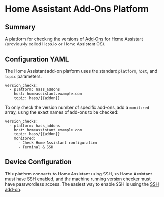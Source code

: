 # Home Assistant Add-Ons Platform

## Summary

A platform for checking the versions of [Add-Ons](https://www.home-assistant.io/addons/) for Home Assistant (previously called Hass.io or Home Assistant OS).

## Configuration YAML

The Home Assistant add-on platform uses the standard `platform`, `host`, and `topic` parameters.

```
version_checks:
  - platform: hass_addons
    host: homeassistant.example.com
    topic: hass/{{addon}}
```

To only check the version number of specific add-ons, add a `monitored` array, using the exact names of add-ons to be checked:

```
version_checks:
  - platform: hass_addons
    host: homeassistant.example.com
    topic: hass/{{addon}}
    monitored:
      - Check Home Assistant configuration
      - Terminal & SSH
```

## Device Configuration

This platform connects to Home Assistant using SSH, so Home Assistant must have SSH enabled, and the machine running version checker must have passwordless access. The easiest way to enable SSH is using the [SSH add-on](https://github.com/home-assistant/hassio-addons/tree/master/ssh).